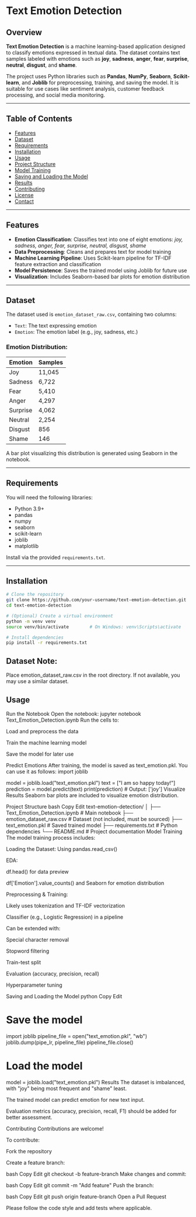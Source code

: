 # Text Emotion Detection

## Overview

**Text Emotion Detection** is a machine learning-based application designed to classify emotions expressed in textual data. The dataset contains text samples labeled with emotions such as **joy**, **sadness**, **anger**, **fear**, **surprise**, **neutral**, **disgust**, and **shame**.  

The project uses Python libraries such as **Pandas**, **NumPy**, **Seaborn**, **Scikit-learn**, and **Joblib** for preprocessing, training, and saving the model. It is suitable for use cases like sentiment analysis, customer feedback processing, and social media monitoring.

---

## Table of Contents

- [Features](#features)  
- [Dataset](#dataset)  
- [Requirements](#requirements)  
- [Installation](#installation)  
- [Usage](#usage)  
- [Project Structure](#project-structure)  
- [Model Training](#model-training)  
- [Saving and Loading the Model](#saving-and-loading-the-model)  
- [Results](#results)  
- [Contributing](#contributing)  
- [License](#license)  
- [Contact](#contact)  

---

## Features

- **Emotion Classification**: Classifies text into one of eight emotions: *joy, sadness, anger, fear, surprise, neutral, disgust, shame*  
- **Data Preprocessing**: Cleans and prepares text for model training  
- **Machine Learning Pipeline**: Uses Scikit-learn pipeline for TF-IDF feature extraction and classification  
- **Model Persistence**: Saves the trained model using Joblib for future use  
- **Visualization**: Includes Seaborn-based bar plots for emotion distribution  

---

## Dataset

The dataset used is `emotion_dataset_raw.csv`, containing two columns:

- `Text`: The text expressing emotion  
- `Emotion`: The emotion label (e.g., joy, sadness, etc.)

### Emotion Distribution:

| Emotion   | Samples |
|-----------|---------|
| Joy       | 11,045  |
| Sadness   | 6,722   |
| Fear      | 5,410   |
| Anger     | 4,297   |
| Surprise  | 4,062   |
| Neutral   | 2,254   |
| Disgust   | 856     |
| Shame     | 146     |

A bar plot visualizing this distribution is generated using Seaborn in the notebook.

---

## Requirements

You will need the following libraries:

- Python 3.9+  
- pandas  
- numpy  
- seaborn  
- scikit-learn  
- joblib  
- matplotlib  

Install via the provided `requirements.txt`.

---

## Installation

```bash
# Clone the repository
git clone https://github.com/your-username/text-emotion-detection.git
cd text-emotion-detection

# (Optional) Create a virtual environment
python -m venv venv
source venv/bin/activate        # On Windows: venv\Scripts\activate

# Install dependencies
pip install -r requirements.txt
```
## Dataset Note:
Place emotion_dataset_raw.csv in the root directory. If not available, you may use a similar dataset.

## Usage
Run the Notebook
Open the notebook:
jupyter notebook Text_Emotion_Detection.ipynb
Run the cells to:

Load and preprocess the data

Train the machine learning model

Save the model for later use

Predict Emotions
After training, the model is saved as text_emotion.pkl. You can use it as follows:
import joblib

model = joblib.load("text_emotion.pkl")
text = ["I am so happy today!"]
prediction = model.predict(text)
print(prediction)  # Output: ['joy']
Visualize Results
Seaborn bar plots are included to visualize emotion distribution.

Project Structure
bash
Copy
Edit
text-emotion-detection/
│
├── Text_Emotion_Detection.ipynb   # Main notebook
├── emotion_dataset_raw.csv        # Dataset (not included, must be sourced)
├── text_emotion.pkl               # Saved trained model
├── requirements.txt               # Python dependencies
└── README.md                      # Project documentation
Model Training
The model training process includes:

Loading the Dataset: Using pandas.read_csv()

EDA:

df.head() for data preview

df['Emotion'].value_counts() and Seaborn for emotion distribution

Preprocessing & Training:

Likely uses tokenization and TF-IDF vectorization

Classifier (e.g., Logistic Regression) in a pipeline

Can be extended with:

Special character removal

Stopword filtering

Train-test split

Evaluation (accuracy, precision, recall)

Hyperparameter tuning

Saving and Loading the Model
python
Copy
Edit
# Save the model
import joblib
pipeline_file = open("text_emotion.pkl", "wb")
joblib.dump(pipe_lr, pipeline_file)
pipeline_file.close()

# Load the model
model = joblib.load("text_emotion.pkl")
Results
The dataset is imbalanced, with "joy" being most frequent and "shame" least.

The trained model can predict emotion for new text input.

Evaluation metrics (accuracy, precision, recall, F1) should be added for better assessment.

Contributing
Contributions are welcome!

To contribute:

Fork the repository

Create a feature branch:

bash
Copy
Edit
git checkout -b feature-branch
Make changes and commit:

bash
Copy
Edit
git commit -m "Add feature"
Push the branch:

bash
Copy
Edit
git push origin feature-branch
Open a Pull Request

Please follow the code style and add tests where applicable.
